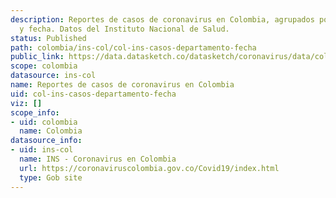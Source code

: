 ```yaml
---
description: Reportes de casos de coronavirus en Colombia, agrupados por departamento
  y fecha. Datos del Instituto Nacional de Salud.
status: Published
path: colombia/ins-col/col-ins-casos-departamento-fecha
public_link: https://data.datasketch.co/datasketch/coronavirus/data/colombia/ins-col/col-ins-casos-departamento-fecha.csv
scope: colombia
datasource: ins-col
name: Reportes de casos de coronavirus en Colombia
uid: col-ins-casos-departamento-fecha
viz: []
scope_info:
- uid: colombia
  name: Colombia
datasource_info:
- uid: ins-col
  name: INS - Coronavirus en Colombia
  url: https://coronaviruscolombia.gov.co/Covid19/index.html
  type: Gob site
---
```


